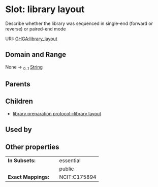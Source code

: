 
# Slot: library layout


Describe whether the library was sequenced in single-end (forward or reverse) or paired-end mode

URI: [GHGA:library_layout](https://w3id.org/GHGA/library_layout)


## Domain and Range

None &#8594;  <sub>0..1</sub> [String](types/String.md)

## Parents


## Children

 *  [library preparation protocol➞library layout](library_preparation_protocol_library_layout.md)

## Used by


## Other properties

|  |  |  |
| --- | --- | --- |
| **In Subsets:** | | essential |
|  | | public |
| **Exact Mappings:** | | NCIT:C175894 |

